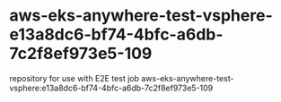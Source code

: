 # aws-eks-anywhere-test-vsphere-e13a8dc6-bf74-4bfc-a6db-7c2f8ef973e5-109
repository for use with E2E test job aws-eks-anywhere-test-vsphere:e13a8dc6-bf74-4bfc-a6db-7c2f8ef973e5-109
